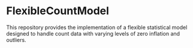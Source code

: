 # FlexibleCountModel
This repository provides the implementation of a flexible statistical model designed to handle count data with varying levels of zero inflation and outliers.
